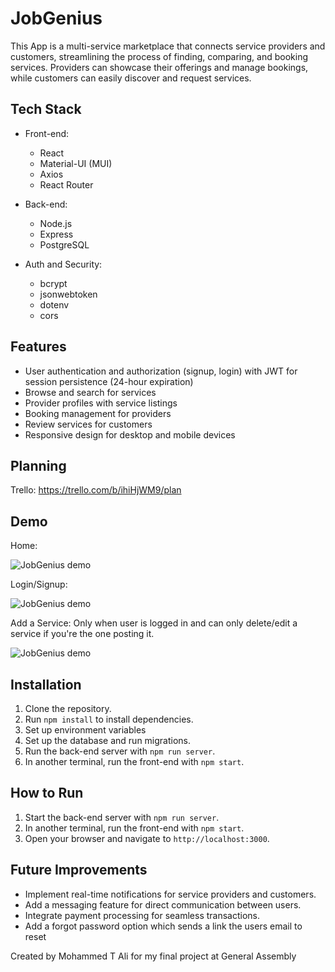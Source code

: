 # JobGenius

This App is a multi-service marketplace that connects service providers and customers, streamlining the process of finding, comparing, and booking services. Providers can showcase their offerings and manage bookings, while customers can easily discover and request services.

## Tech Stack

- Front-end:

  - React
  - Material-UI (MUI)
  - Axios
  - React Router

- Back-end:

  - Node.js
  - Express
  - PostgreSQL

- Auth and Security:
  - bcrypt
  - jsonwebtoken
  - dotenv
  - cors

## Features

- User authentication and authorization (signup, login) with JWT for session persistence (24-hour expiration)
- Browse and search for services
- Provider profiles with service listings
- Booking management for providers
- Review services for customers
- Responsive design for desktop and mobile devices

## Planning

Trello: https://trello.com/b/ihiHjWM9/plan

## Demo

Home:

![JobGenius demo](https://media.giphy.com/media/v1.Y2lkPTc5MGI3NjExOGVjYjA0M2EwNzcxYmZhMDg0OTVkMDNkM2FjM2Y2YjI5MmQ1MjI0MyZlcD12MV9pbnRlcm5hbF9naWZzX2dpZklkJmN0PWc/2uZdq59rNT5vFTDiut/giphy.gif)

Login/Signup:

![JobGenius demo](https://media.giphy.com/media/v1.Y2lkPTc5MGI3NjExNDhhM2Y1ZmFmMGJjZDY0YzIxODM0MWU4NTU2NmZmYzQ0ZmYzYmQ5YSZlcD12MV9pbnRlcm5hbF9naWZzX2dpZklkJmN0PWc/7IsxWHjUMpUdrK4kp6/giphy.gif)

Add a Service:
Only when user is logged in and can only delete/edit
a service if you're the one posting it.

![JobGenius demo](https://media.giphy.com/media/v1.Y2lkPTc5MGI3NjExMDAwYjhjOTA1NjU4NmUwNzIzODRiNDE1MzRiZTljNGIwZGIzYmJiOSZlcD12MV9pbnRlcm5hbF9naWZzX2dpZklkJmN0PWc/uTPZMtGdvFuevSXVJW/giphy.gif)

## Installation

1. Clone the repository.
2. Run `npm install` to install dependencies.
3. Set up environment variables
4. Set up the database and run migrations.
5. Run the back-end server with `npm run server`.
6. In another terminal, run the front-end with `npm start`.

## How to Run

1. Start the back-end server with `npm run server`.
2. In another terminal, run the front-end with `npm start`.
3. Open your browser and navigate to `http://localhost:3000`.

## Future Improvements

- Implement real-time notifications for service providers and customers.
- Add a messaging feature for direct communication between users.
- Integrate payment processing for seamless transactions.
- Add a forgot password option which sends a link the users email to reset

Created by Mohammed T Ali for my final project at General Assembly
